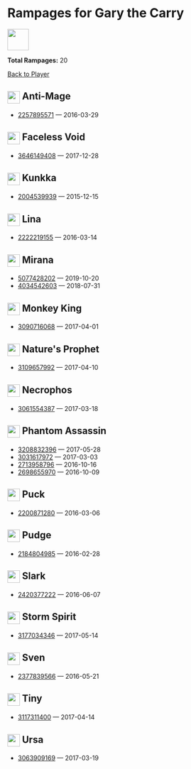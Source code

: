 # Rampages for Gary the Carry
<img src="https://avatars.steamstatic.com/23f8ee4662d83a5959ef06b8cf948d66955997cc_full.jpg" width="48" height="48"/>

**Total Rampages:** 20

[Back to Player](./README.md)

## <img src="https://cdn.cloudflare.steamstatic.com/apps/dota2/images/dota_react/heroes/antimage.png" width="28" style="vertical-align:middle"/> Anti-Mage

- [2257895571](https://www.opendota.com/matches/2257895571) — 2016-03-29

## <img src="https://cdn.cloudflare.steamstatic.com/apps/dota2/images/dota_react/heroes/faceless_void.png" width="28" style="vertical-align:middle"/> Faceless Void

- [3646149408](https://www.opendota.com/matches/3646149408) — 2017-12-28

## <img src="https://cdn.cloudflare.steamstatic.com/apps/dota2/images/dota_react/heroes/kunkka.png" width="28" style="vertical-align:middle"/> Kunkka

- [2004539939](https://www.opendota.com/matches/2004539939) — 2015-12-15

## <img src="https://cdn.cloudflare.steamstatic.com/apps/dota2/images/dota_react/heroes/lina.png" width="28" style="vertical-align:middle"/> Lina

- [2222219155](https://www.opendota.com/matches/2222219155) — 2016-03-14

## <img src="https://cdn.cloudflare.steamstatic.com/apps/dota2/images/dota_react/heroes/mirana.png" width="28" style="vertical-align:middle"/> Mirana

- [5077428202](https://www.opendota.com/matches/5077428202) — 2019-10-20
- [4034542603](https://www.opendota.com/matches/4034542603) — 2018-07-31

## <img src="https://cdn.cloudflare.steamstatic.com/apps/dota2/images/dota_react/heroes/monkey_king.png" width="28" style="vertical-align:middle"/> Monkey King

- [3090716068](https://www.opendota.com/matches/3090716068) — 2017-04-01

## <img src="https://cdn.cloudflare.steamstatic.com/apps/dota2/images/dota_react/heroes/furion.png" width="28" style="vertical-align:middle"/> Nature's Prophet

- [3109657992](https://www.opendota.com/matches/3109657992) — 2017-04-10

## <img src="https://cdn.cloudflare.steamstatic.com/apps/dota2/images/dota_react/heroes/necrolyte.png" width="28" style="vertical-align:middle"/> Necrophos

- [3061554387](https://www.opendota.com/matches/3061554387) — 2017-03-18

## <img src="https://cdn.cloudflare.steamstatic.com/apps/dota2/images/dota_react/heroes/phantom_assassin.png" width="28" style="vertical-align:middle"/> Phantom Assassin

- [3208832396](https://www.opendota.com/matches/3208832396) — 2017-05-28
- [3031617972](https://www.opendota.com/matches/3031617972) — 2017-03-03
- [2713958796](https://www.opendota.com/matches/2713958796) — 2016-10-16
- [2698655970](https://www.opendota.com/matches/2698655970) — 2016-10-09

## <img src="https://cdn.cloudflare.steamstatic.com/apps/dota2/images/dota_react/heroes/puck.png" width="28" style="vertical-align:middle"/> Puck

- [2200871280](https://www.opendota.com/matches/2200871280) — 2016-03-06

## <img src="https://cdn.cloudflare.steamstatic.com/apps/dota2/images/dota_react/heroes/pudge.png" width="28" style="vertical-align:middle"/> Pudge

- [2184804985](https://www.opendota.com/matches/2184804985) — 2016-02-28

## <img src="https://cdn.cloudflare.steamstatic.com/apps/dota2/images/dota_react/heroes/slark.png" width="28" style="vertical-align:middle"/> Slark

- [2420377222](https://www.opendota.com/matches/2420377222) — 2016-06-07

## <img src="https://cdn.cloudflare.steamstatic.com/apps/dota2/images/dota_react/heroes/storm_spirit.png" width="28" style="vertical-align:middle"/> Storm Spirit

- [3177034346](https://www.opendota.com/matches/3177034346) — 2017-05-14

## <img src="https://cdn.cloudflare.steamstatic.com/apps/dota2/images/dota_react/heroes/sven.png" width="28" style="vertical-align:middle"/> Sven

- [2377839566](https://www.opendota.com/matches/2377839566) — 2016-05-21

## <img src="https://cdn.cloudflare.steamstatic.com/apps/dota2/images/dota_react/heroes/tiny.png" width="28" style="vertical-align:middle"/> Tiny

- [3117311400](https://www.opendota.com/matches/3117311400) — 2017-04-14

## <img src="https://cdn.cloudflare.steamstatic.com/apps/dota2/images/dota_react/heroes/ursa.png" width="28" style="vertical-align:middle"/> Ursa

- [3063909169](https://www.opendota.com/matches/3063909169) — 2017-03-19

